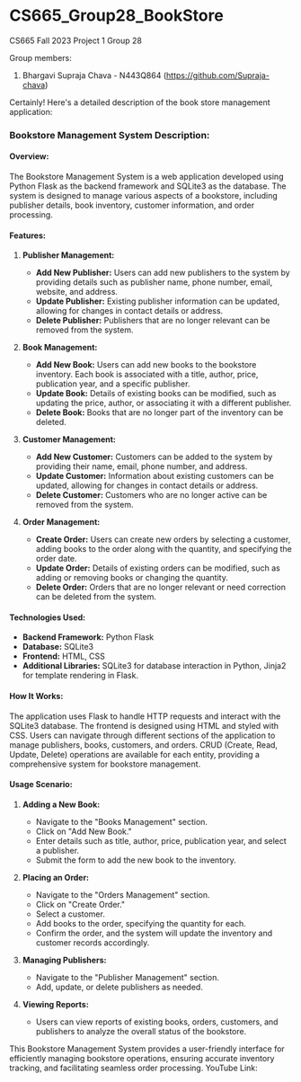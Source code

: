 # CS665_Group28_BookStore
CS665 Fall 2023 Project 1 Group 28

Group members:

1) Bhargavi Supraja Chava - N443Q864 (https://github.com/Supraja-chava)

Certainly! Here's a detailed description of the book store management application:

### Bookstore Management System Description:

#### Overview:

The Bookstore Management System is a web application developed using Python Flask as the backend framework and SQLite3 as the database. The system is designed to manage various aspects of a bookstore, including publisher details, book inventory, customer information, and order processing.

#### Features:

1. **Publisher Management:**
   - **Add New Publisher:** Users can add new publishers to the system by providing details such as publisher name, phone number, email, website, and address.
   - **Update Publisher:** Existing publisher information can be updated, allowing for changes in contact details or address.
   - **Delete Publisher:** Publishers that are no longer relevant can be removed from the system.

2. **Book Management:**
   - **Add New Book:** Users can add new books to the bookstore inventory. Each book is associated with a title, author, price, publication year, and a specific publisher.
   - **Update Book:** Details of existing books can be modified, such as updating the price, author, or associating it with a different publisher.
   - **Delete Book:** Books that are no longer part of the inventory can be deleted.

3. **Customer Management:**
   - **Add New Customer:** Customers can be added to the system by providing their name, email, phone number, and address.
   - **Update Customer:** Information about existing customers can be updated, allowing for changes in contact details or address.
   - **Delete Customer:** Customers who are no longer active can be removed from the system.

4. **Order Management:**
   - **Create Order:** Users can create new orders by selecting a customer, adding books to the order along with the quantity, and specifying the order date.
   - **Update Order:** Details of existing orders can be modified, such as adding or removing books or changing the quantity.
   - **Delete Order:** Orders that are no longer relevant or need correction can be deleted from the system.

#### Technologies Used:

- **Backend Framework:** Python Flask
- **Database:** SQLite3
- **Frontend:** HTML, CSS
- **Additional Libraries:** SQLite3 for database interaction in Python, Jinja2 for template rendering in Flask.

#### How It Works:

The application uses Flask to handle HTTP requests and interact with the SQLite3 database. The frontend is designed using HTML and styled with CSS. Users can navigate through different sections of the application to manage publishers, books, customers, and orders. CRUD (Create, Read, Update, Delete) operations are available for each entity, providing a comprehensive system for bookstore management.

#### Usage Scenario:

1. **Adding a New Book:**
   - Navigate to the "Books Management" section.
   - Click on "Add New Book."
   - Enter details such as title, author, price, publication year, and select a publisher.
   - Submit the form to add the new book to the inventory.

2. **Placing an Order:**
   - Navigate to the "Orders Management" section.
   - Click on "Create Order."
   - Select a customer.
   - Add books to the order, specifying the quantity for each.
   - Confirm the order, and the system will update the inventory and customer records accordingly.

3. **Managing Publishers:**
   - Navigate to the "Publisher Management" section.
   - Add, update, or delete publishers as needed.

4. **Viewing Reports:**
   - Users can view reports of existing books, orders, customers, and publishers to analyze the overall status of the bookstore.

This Bookstore Management System provides a user-friendly interface for efficiently managing bookstore operations, ensuring accurate inventory tracking, and facilitating seamless order processing.
YouTube Link:
